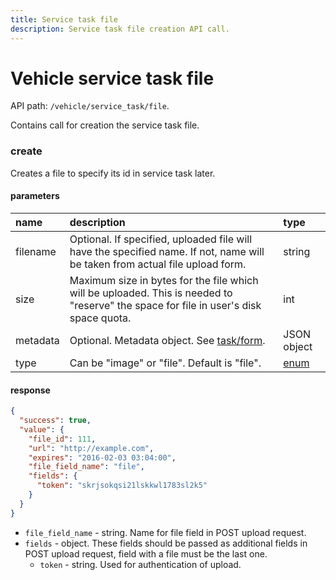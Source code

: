 ```yaml
---
title: Service task file
description: Service task file creation API call.
---
```


# Vehicle service task file

API path: `/vehicle/service_task/file`.

Contains call for creation the service task file.

### create

Creates a file to specify its id in service task later.

#### parameters

| name | description | type |
| :------ | :------ | :----- |
| filename | Optional. If specified, uploaded file will have the specified name. If not, name will be taken from actual file upload form. | string |
| size | Maximum size in bytes for the file which will be uploaded. This is needed to "reserve" the space for file in user's disk space quota. | int |
| metadata | Optional. Metadata object. See [task/form](../../../field_service/task/form/index.md#read). | JSON object |
| type | Can be "image" or "file". Default is "file". | [enum](../../../../getting-started.md#data-types) |

#### response

```json
{
  "success": true,
  "value": {
    "file_id": 111, 
    "url": "http://example.com",
    "expires": "2016-02-03 03:04:00",
    "file_field_name": "file",
    "fields": {
      "token": "skrjsokqsi21lskkwl1783sl2k5"
    }
  }
}
```

* `file_field_name` - string. Name for file field in POST upload request.
* `fields` - object. These fields should be passed as additional fields in POST upload request, field with a file must be the last one.
    * `token` - string. Used for authentication of upload.